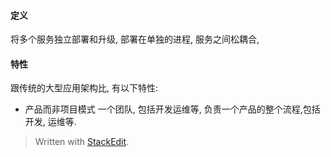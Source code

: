 #### 定义

将多个服务独立部署和升级, 部署在单独的进程, 服务之间松耦合, 

#### 特性
跟传统的大型应用架构比, 有以下特性: 

* 产品而非项目模式
一个团队, 包括开发运维等, 负责一个产品的整个流程,包括开发, 运维等. 
> Written with [StackEdit](https://stackedit.io/).
<!--stackedit_data:
eyJoaXN0b3J5IjpbLTEwMDIyNDkzODcsLTk3MTUwODU3Nyw3Mz
A5OTgxMTZdfQ==
-->